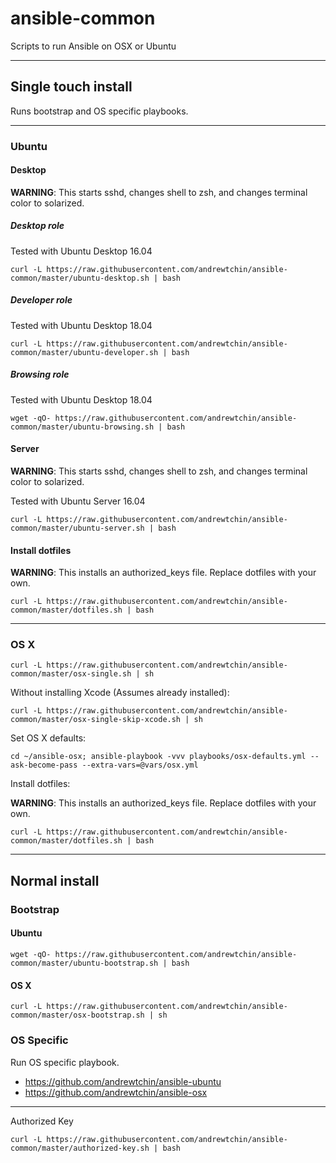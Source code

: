 # ansible-common

Scripts to run Ansible on OSX or Ubuntu


-----

## Single touch install

Runs bootstrap and OS specific playbooks.

-----

### Ubuntu

#### Desktop

**WARNING**: This starts sshd, changes shell to zsh, and changes terminal color to solarized.

##### Desktop role

Tested with Ubuntu Desktop 16.04

```
curl -L https://raw.githubusercontent.com/andrewtchin/ansible-common/master/ubuntu-desktop.sh | bash
```

##### Developer role

Tested with Ubuntu Desktop 18.04

```
curl -L https://raw.githubusercontent.com/andrewtchin/ansible-common/master/ubuntu-developer.sh | bash
```

##### Browsing role

Tested with Ubuntu Desktop 18.04

```
wget -qO- https://raw.githubusercontent.com/andrewtchin/ansible-common/master/ubuntu-browsing.sh | bash
```

#### Server

**WARNING**: This starts sshd, changes shell to zsh, and changes terminal color to solarized.

Tested with Ubuntu Server 16.04

```
curl -L https://raw.githubusercontent.com/andrewtchin/ansible-common/master/ubuntu-server.sh | bash
```

#### Install dotfiles

**WARNING**: This installs an authorized_keys file. Replace dotfiles with your own.
```
curl -L https://raw.githubusercontent.com/andrewtchin/ansible-common/master/dotfiles.sh | bash
```

-----

### OS X

```
curl -L https://raw.githubusercontent.com/andrewtchin/ansible-common/master/osx-single.sh | sh
```

Without installing Xcode (Assumes already installed):
```
curl -L https://raw.githubusercontent.com/andrewtchin/ansible-common/master/osx-single-skip-xcode.sh | sh
```

Set OS X defaults:
```
cd ~/ansible-osx; ansible-playbook -vvv playbooks/osx-defaults.yml --ask-become-pass --extra-vars=@vars/osx.yml
```
Install dotfiles:

**WARNING**: This installs an authorized_keys file. Replace dotfiles with your own.
```
curl -L https://raw.githubusercontent.com/andrewtchin/ansible-common/master/dotfiles.sh | bash
```

-----

## Normal install

### Bootstrap

#### Ubuntu

```
wget -qO- https://raw.githubusercontent.com/andrewtchin/ansible-common/master/ubuntu-bootstrap.sh | bash
```

#### OS X

```
curl -L https://raw.githubusercontent.com/andrewtchin/ansible-common/master/osx-bootstrap.sh | sh
```

### OS Specific

Run OS specific playbook.
* https://github.com/andrewtchin/ansible-ubuntu
* https://github.com/andrewtchin/ansible-osx


-----

Authorized Key

```
curl -L https://raw.githubusercontent.com/andrewtchin/ansible-common/master/authorized-key.sh | bash
```

